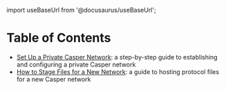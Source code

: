 import useBaseUrl from '@docusaurus/useBaseUrl';

# Table of Contents

- [Set Up a Private Casper Network](/operators/setup-network/create-private.md): a step-by-step guide to establishing and configuring a private Casper network
- [How to Stage Files for a New Network](/workflow/operators/staging-files-for-new-network.md): a guide to hosting protocol files for a new Casper network
